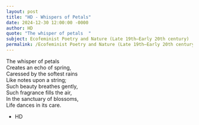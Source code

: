 ```yaml
---
layout: post
title: "HD - Whispers of Petals"
date: 2024-12-30 12:00:00 -0000
author: HD
quote: "The whisper of petals  "
subject: Ecofeminist Poetry and Nature (Late 19th–Early 20th century)
permalink: /Ecofeminist Poetry and Nature (Late 19th–Early 20th century)/HD/HD - Whispers of Petals
---
```


The whisper of petals  
Creates an echo of spring,  
Caressed by the softest rains  
Like notes upon a string;  
Such beauty breathes gently,  
Such fragrance fills the air,  
In the sanctuary of blossoms,  
Life dances in its care.

- HD
